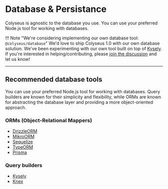 # Database & Persistance

Colyseus is agnostic to the database you use. You can use your preferred Node.js tool for working with databases.

!!! Note "We're considering implementing our own database tool: `@colyseus/database`"
    We'd love to ship Colyseus 1.0 with our own database solution. We've been experimenting with our own tool built on top of [Kysely](https://kysely.dev/). If you're interested in helping/contributing, please [join the discussion](https://github.com/colyseus/colyseus/issues/594) and let us know!

---

## Recommended database tools

You can use your preferred Node.js tool for working with databases. Query builders are known for their simplicity and flexibility, while ORMs are known for abstracting the database layer and providing a more object-oriented approach.

### ORMs (Object-Relational Mappers)

- [DrizzleORM](https://orm.drizzle.team/)
- [MikroORM](https://mikro-orm.io/)
- [Sequelize](https://sequelize.org/)
- [TypeORM](https://typeorm.io/)
- [Prisma](http://www.prisma.io/)

### Query builders

- [Kysely](https://kysely.dev/)
- [Knex](https://knexjs.org/)
